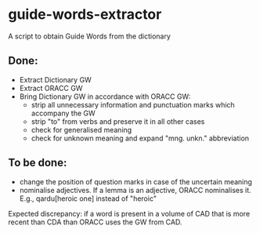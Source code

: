 # guide-words-extractor
A script to obtain Guide Words from the dictionary

## Done:


- Extract Dictionary GW
- Extract ORACC GW
- Bring Dictionary GW in accordance with ORACC GW:
  - strip all unnecessary information and punctuation marks which accompany the GW 
  - strip "to" from verbs and preserve it in all other cases
  - check for generalised meaning
  - check for unknown meaning and expand "mng. unkn." abbreviation

## To be done:

- change the position of question marks in case of the uncertain meaning
- nominalise adjectives. If a lemma is an adjective, ORACC nominalises it. E.g., qardu[heroic one] instead of "heroic"

Expected discrepancy: if a word is present in a volume of CAD that is more recent than CDA than ORACC uses the GW from CAD. 
